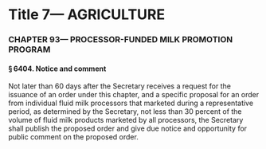 
# Title 7— AGRICULTURE
### CHAPTER 93— PROCESSOR-FUNDED MILK PROMOTION PROGRAM
#### § 6404. Notice and comment

Not later than 60 days after the Secretary receives a request for the issuance of an order under this chapter, and a specific proposal for an order from individual fluid milk processors that marketed during a representative period, as determined by the Secretary, not less than 30 percent of the volume of fluid milk products marketed by all processors, the Secretary shall publish the proposed order and give due notice and opportunity for public comment on the proposed order.
